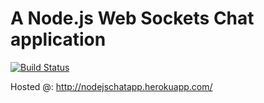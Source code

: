 A Node.js Web Sockets Chat application
======================================

[![Build Status](https://travis-ci.org/arvindr21/nodejschatapp.png?branch=master)](https://travis-ci.org/arvindr21/nodejschatapp)

Hosted @: http://nodejschatapp.herokuapp.com/
